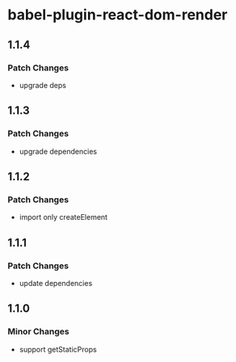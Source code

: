# babel-plugin-react-dom-render

## 1.1.4

### Patch Changes

- upgrade deps

## 1.1.3

### Patch Changes

- upgrade dependencies

## 1.1.2

### Patch Changes

- import only createElement

## 1.1.1

### Patch Changes

- update dependencies

## 1.1.0

### Minor Changes

- support getStaticProps
